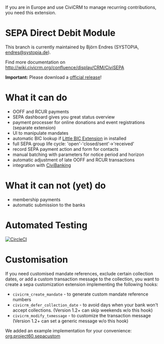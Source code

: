 If you are in Europe and use CiviCRM to manage recurring contributions, you need this extension.

# SEPA Direct Debit Module

This branch is currently maintained by Björn Endres (SYSTOPIA, endres@systopia.de).

Find more documentation on http://wiki.civicrm.org/confluence/display/CRM/CiviSEPA

**Important:** Please download a [official release](https://github.com/Project60/org.project60.sepa/releases)!

# What it can do

* OOFF and RCUR payments
* SEPA dashboard gives you great status overview
* payment processer for online donations and event registrations (separate extension)
* UI to manipulate mandates
* automatic BIC lookup if [Little BIC Extension](https://github.com/Project60/org.project60.bic) in installed
* full SEPA group life cycle: 'open'-'closed/sent'->'received'
* record SEPA payment action and form for contacts
* manual batching with parameters for notice period and horizon
* automatic adjustment of late OOFF and RCUR transactions
* integration with [CiviBanking](https://github.com/Project60/CiviBanking)


# What it can not (yet) do
* membership payments
* automatic submission to the banks

# Automated Testing

[![CircleCI](https://circleci.com/gh/project60/org.project60.sepa.svg?style=svg)](https://circleci.com/gh/project60/org.project60.sepa)


# Customisation

If you need customised mandate references, exclude certain collection dates, or add a custom transaction message to the collection, you want to create a sepa customization extension implementing the following hooks:
* `civicrm_create_mandate` - to generate custom mandate reference numbers
* `civicrm_defer_collection_date` - to avoid days when your bank won't accept collections. (Version 1.2+ can skip weekends w/o this hook)
* `civicrm_modify_txmessage` - to customize the transaction message (Version 1.2+ can set a generic message w/o this hook)

We added an example implementation for your convenience: [org.project60.sepacustom](https://github.com/Project60/sepa_dd/tree/master/org.project60.sepacustom)

